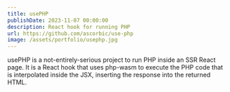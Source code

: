 ```yaml
---
title: usePHP
publishDate: 2023-11-07 00:00:00
description: React hook for running PHP
url: https://github.com/ascorbic/use-php
image: /assets/portfolio/usephp.jpg
---
```


usePHP is a not-entirely-serious project to run PHP inside an SSR React page. It
is a React hook that uses php-wasm to execute the PHP code that is interpolated
inside the JSX, inserting the response into the returned HTML.
